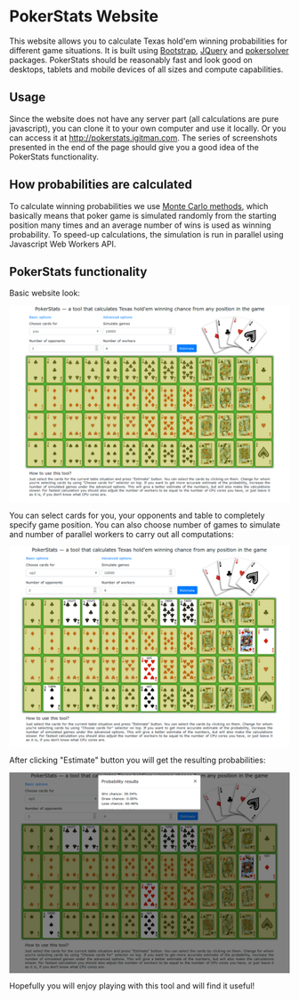# PokerStats Website

This website allows you to calculate Texas hold'em winning probabilities for different game situations. It is built using [Bootstrap](https://getbootstrap.com/), [JQuery](https://jquery.com/) and [pokersolver](https://github.com/goldfire/pokersolver) packages. PokerStats should be reasonably fast and look good on desktops, tablets and mobile devices of all sizes and compute capabilities.

## Usage
Since the website does not have any server part (all calculations are pure javascript), you can clone it to your own computer and use it locally. Or you can access it at http://pokerstats.igitman.com. The series of screenshots presented in the end of the page should give you a good idea of the PokerStats functionality.

## How probabilities are calculated
To calculate winning probabilities we use [Monte Carlo methods](https://en.wikipedia.org/wiki/Monte_Carlo_method), which basically means that poker game is simulated randomly from the starting position many times and an average number of wins is used as winning probability. To speed-up calculations, the simulation is run in parallel using Javascript Web Workers API.

## PokerStats functionality
Basic website look:<br>

<img src="screenshot-1.png" align="middle"/>

You can select cards for you, your opponents and table to completely specify game position. You can also choose number of games to simulate and number of parallel workers to carry out all computations:

<img src="screenshot-2.png" align="middle"/>

After clicking "Estimate" button you will get the resulting probabilities:

<img src="screenshot-3.png" align="middle"/>

Hopefully you will enjoy playing with this tool and will find it useful!
